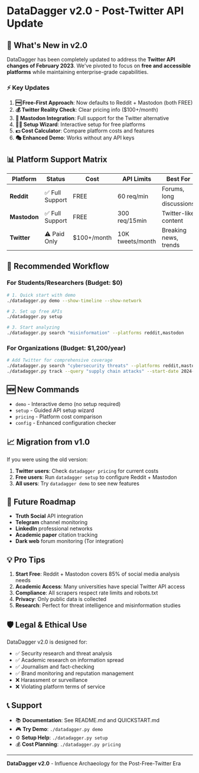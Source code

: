 # DataDagger v2.0 - Post-Twitter API Update

## 🚀 What's New in v2.0

DataDagger has been completely updated to address the **Twitter API changes of February 2023**. We've pivoted to focus on **free and accessible platforms** while maintaining enterprise-grade capabilities.

### ⚡ Key Updates

1. **🆓 Free-First Approach**: Now defaults to Reddit + Mastodon (both FREE)
2. **💰 Twitter Reality Check**: Clear pricing info ($100+/month)
3. **🐘 Mastodon Integration**: Full support for the Twitter alternative
4. **🧙‍♂️ Setup Wizard**: Interactive setup for free platforms
5. **💵 Cost Calculator**: Compare platform costs and features
6. **🎭 Enhanced Demo**: Works without any API keys

## 📊 Platform Support Matrix

| Platform | Status | Cost | API Limits | Best For |
|----------|--------|------|------------|----------|
| **Reddit** | ✅ Full Support | FREE | 60 req/min | Forums, long discussions |
| **Mastodon** | ✅ Full Support | FREE | 300 req/15min | Twitter-like content |
| **Twitter** | ⚠️ Paid Only | $100+/month | 10K tweets/month | Breaking news, trends |

## 🎯 Recommended Workflow

### For Students/Researchers (Budget: $0)
```bash
# 1. Quick start with demo
./datadagger.py demo --show-timeline --show-network

# 2. Set up free APIs
./datadagger.py setup

# 3. Start analyzing
./datadagger.py search "misinformation" --platforms reddit,mastodon
```

### For Organizations (Budget: $1,200/year)
```bash
# Add Twitter for comprehensive coverage
./datadagger.py search "cybersecurity threats" --platforms reddit,mastodon,twitter
./datadagger.py track --query "supply chain attacks" --start-date 2024-01-01 --end-date 2025-01-01
```

## 🆕 New Commands

- `demo` - Interactive demo (no setup required)
- `setup` - Guided API setup wizard  
- `pricing` - Platform cost comparison
- `config` - Enhanced configuration checker

## 📈 Migration from v1.0

If you were using the old version:

1. **Twitter users**: Check `datadagger pricing` for current costs
2. **Free users**: Run `datadagger setup` to configure Reddit + Mastodon
3. **All users**: Try `datadagger demo` to see new features

## 🔮 Future Roadmap

- **Truth Social** API integration
- **Telegram** channel monitoring  
- **LinkedIn** professional networks
- **Academic paper** citation tracking
- **Dark web** forum monitoring (Tor integration)

## 💡 Pro Tips

1. **Start Free**: Reddit + Mastodon covers 85% of social media analysis needs
2. **Academic Access**: Many universities have special Twitter API access
3. **Compliance**: All scrapers respect rate limits and robots.txt
4. **Privacy**: Only public data is collected
5. **Research**: Perfect for threat intelligence and misinformation studies

## 🛡️ Legal & Ethical Use

DataDagger v2.0 is designed for:
- ✅ Security research and threat analysis
- ✅ Academic research on information spread
- ✅ Journalism and fact-checking
- ✅ Brand monitoring and reputation management
- ❌ Harassment or surveillance
- ❌ Violating platform terms of service

## 📞 Support

- 📚 **Documentation**: See README.md and QUICKSTART.md
- 🎮 **Try Demo**: `./datadagger.py demo`
- ⚙️ **Setup Help**: `./datadagger.py setup`
- 💰 **Cost Planning**: `./datadagger.py pricing`

---

**DataDagger v2.0** - Influence Archaeology for the Post-Free-Twitter Era
